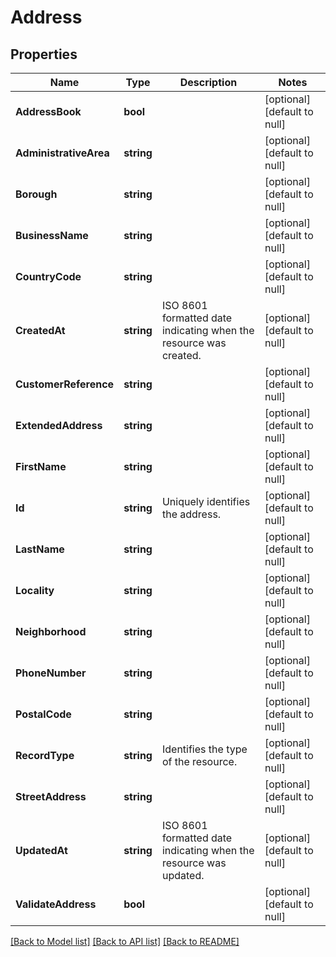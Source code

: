 # Address

## Properties
Name | Type | Description | Notes
------------ | ------------- | ------------- | -------------
**AddressBook** | **bool** |  | [optional] [default to null]
**AdministrativeArea** | **string** |  | [optional] [default to null]
**Borough** | **string** |  | [optional] [default to null]
**BusinessName** | **string** |  | [optional] [default to null]
**CountryCode** | **string** |  | [optional] [default to null]
**CreatedAt** | **string** | ISO 8601 formatted date indicating when the resource was created. | [optional] [default to null]
**CustomerReference** | **string** |  | [optional] [default to null]
**ExtendedAddress** | **string** |  | [optional] [default to null]
**FirstName** | **string** |  | [optional] [default to null]
**Id** | **string** | Uniquely identifies the address. | [optional] [default to null]
**LastName** | **string** |  | [optional] [default to null]
**Locality** | **string** |  | [optional] [default to null]
**Neighborhood** | **string** |  | [optional] [default to null]
**PhoneNumber** | **string** |  | [optional] [default to null]
**PostalCode** | **string** |  | [optional] [default to null]
**RecordType** | **string** | Identifies the type of the resource. | [optional] [default to null]
**StreetAddress** | **string** |  | [optional] [default to null]
**UpdatedAt** | **string** | ISO 8601 formatted date indicating when the resource was updated. | [optional] [default to null]
**ValidateAddress** | **bool** |  | [optional] [default to null]

[[Back to Model list]](../README.md#documentation-for-models) [[Back to API list]](../README.md#documentation-for-api-endpoints) [[Back to README]](../README.md)

